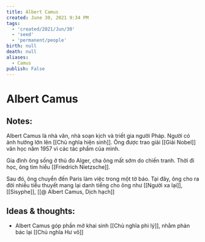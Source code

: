 ```yaml
---
title: Albert Camus
created: June 30, 2021 9:34 PM
tags:
  - 'created/2021/Jun/30'
  - 'seed'
  - 'permanent/people'
birth: null
death: null
aliases:
  - Camus
publish: False
---
```

# Albert Camus

## Notes:
Albert Camus là nhà văn, nhà soạn kịch và triết gia người Pháp. Người có ảnh hưởng lớn lên [[Chủ nghĩa hiện sinh]]. Ông được trao giải [[Giải Nobel]] văn học năm 1957 vì các tác phẩm của mình.

Gia đình ông sống ở thủ đo Alger, cha ông mất sớm do chiến tranh. Thời đi học, ông tìm hiểu [[Friedrich Nietzsche]].

Sau đó, ông chuyển đến Paris làm việc trong một tờ báo. Tại đây, ông cho ra đời nhiều tiểu thuyết mang lại danh tiếng cho ông như [[Người xa lại]], [[Sisyphe]], [[@ Albert Camus, Dịch hạch]]

## Ideas & thoughts:
- Albert Camus góp phần mở khai sinh [[Chủ nghĩa phi lý]], nhằm phản bác lại  [[Chủ nghĩa Hư vô]]

